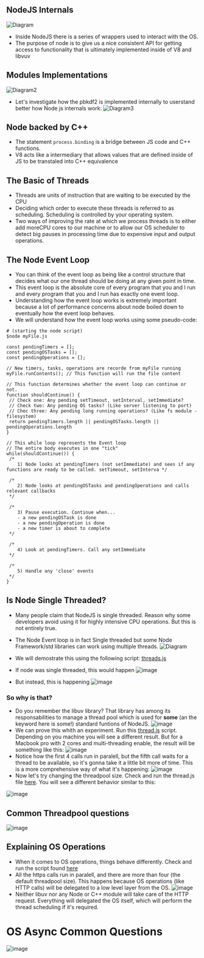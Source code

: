 ## NodeJS Internals

![Diagram](https://snag.gy/9kzAT4.jpg)

- Inside NodeJS there is a series of wrappers used to interact with the OS.
- The purpose of node is to give us a nice consistent API for getting access to functionality that is ultimately implemented inside of V8 and libvuv

## Modules Implementations

![Diagram2](https://snag.gy/fOqya3.jpg)

- Let's investigate how the pbkdf2 is implemented internally to userstand better how Node js internals work:
  ![Diagram3](https://snag.gy/R2mTGh.jpg)

## Node backed by C++

- The statement `process.binding` is a bridge between JS code and C++ functions.
- V8 acts like a intermediary that allows values that are defined inside of JS to be transtaled into C++ equivalence

## The Basic of Threads

- Threads are units of instruction that are waiting to be executed by the CPU
- Deciding which order to execute these threads is referred to as scheduling. Scheduling is controlled by your operating system.
- Two ways of improving the rate at which we process threads is to either add moreCPU cores to our machine or to allow our OS scheduler to detect big pauses in processing time due to expensive input and output operations.

## The Node Event Loop

- You can think of the event loop as being like a control structure that decides what our one thread should be doing at any given point in time.
- This event loop is the absolute core of every program that you and I run and every program that you and I run has exactly one event loop.
- Understanding how the event loop works is extremely important because a lot of performance concerns about node boiled down to eventually how the event loop behaves.
- We will understand how the event loop works using some pseudo-code:

```
# (starting the node script)
$node myFile.js

const pendingTimers = [];
const pendingOSTasks = [];
const pendingOperations = [];

// New timers, tasks, operations are recorde from myFile running
myFile.runContents(); // This function will run the file content

// This function determines whether the event loop can continue or not.
function shouldContinue() {
 // Check one: Any pending setTimeout, setInterval, setImmediate?
 // Check two: Any pending OS tasks? (Like server listening to port)
 // Chec three: Any pending long running operations? (Like fs module - filesystem)
 return pendingTimers.length || pendingOSTasks.length || pendingOperations.length
}

// This while loop represents the Event loop
// The entire body executes in one "tick"
while(shouldContinue()) {
 /*
    1) Node looks at pendingTimers (not setImmediate) and sees if any functions are ready to be called. setTimeout, setInterva */

 /*
    2) Node looks at pendingOSTasks and pendingOperations and calls relevant callbacks
 */

 /*
    3) Pause execution. Continue when...
    - a new pendingOSTask is done
    - a new pendingOperation is done
    - a new timer is about to complete
 */

 /*
    4) Look at pendingTimers. Call any setImmediate
 */

 /*
    5) Handle any 'close' events
 */
}
```

## Is Node Single Threaded?

- Many people claim that NodeJS is single threaded. Reason why some developers avoid using it for highly intensive CPU operations. But this is not entirely true.
- The Node Event loop is in fact Single threaded but some Node Framework/std libraries can work using multiple threads.
  ![Diagram](https://snag.gy/hzHRLJ.jpg)
- We will demostrate this using the following script: [threads.js](https://github.com/Andrew4d3/udemy-node-advanced/blob/4a46fc8844782d80fb4c4a7ca6a43d695cc6cd65/section-1/threads.js)

- If node was single threaded, this would happen
![image](https://user-images.githubusercontent.com/1868409/57901629-f3c5c300-7833-11e9-97a5-e6d5677e8b58.png)
- But instead, this is happening
![image](https://user-images.githubusercontent.com/1868409/57901778-6767d000-7834-11e9-8e3b-e639a1127480.png)

### So why is that?
- Do you remember the libuv library? That library has among its responsabilities to manage a thread pool which is used for **some** (an the keyword here is some!) standard funtions of NodeJS.
![image](https://user-images.githubusercontent.com/1868409/57973487-5e334c00-7977-11e9-90e9-295d0ec3a00e.png)
- We can prove this whith an experiment. Run this [thread.js](https://github.com/Andrew4d3/udemy-node-advanced/blob/194e48b278ef8437850ec7d5d761cdc30b34ed89/section-1/threads.js) script. Depending on you machine you will see a different result. But for a Macbook pro with 2 cores and multi-threading enable, the result will be something like this:
![image](https://user-images.githubusercontent.com/1868409/57975529-ce05fe80-7998-11e9-976b-1ca9d8084c23.png)
- Notice how the first 4 calls run in paralell, but the fifth call waits for a thread to be available, so it's gonna take it a little bit more of time. This is a more comprehensive way of what it's happening:
![image](https://user-images.githubusercontent.com/1868409/57975558-4f5d9100-7999-11e9-8b49-cc3d1f0bd988.png)
- Now let's try changing the threadpool size. Check and run the thread.js file [here](https://github.com/Andrew4d3/udemy-node-advanced/blob/94448db0dd88332663439ebd80bd0357a25f0e62/section-1/threads.js). You will see a different behavior similar to this:

![image](https://user-images.githubusercontent.com/1868409/57976351-ad936f80-79ab-11e9-9ecc-42af8d6a9152.png)

## Common Threadpool questions
![image](https://user-images.githubusercontent.com/1868409/57976416-6908d380-79ad-11e9-9d9e-ef2b2b20d4d6.png)

## Explaining OS Operations
- When it comes to OS operations, things behave differently. Check and run the script found [here](https://github.com/Andrew4d3/udemy-node-advanced/blob/1e64d8556083c2f2caa60cb0425713b48f0d7153/section-1/async.js)
- All the https calls run in paralell, and there are more than four (the default threadpool size). This happens because OS operations (like HTTP calls) will be delegated to a low level layer from the OS.
![image](https://user-images.githubusercontent.com/1868409/57976560-1e895600-79b1-11e9-9ce8-fa933cb6d68f.png)
- Neither libuv nor any Node or C++ module will take care of the HTTP request. Everything will delegated the OS itself, which will perform the thread scheduling if it's required.

# OS Async Common Questions
![image](https://user-images.githubusercontent.com/1868409/57989536-eb56cd80-7a69-11e9-98c7-2a4da97878c3.png)
